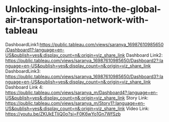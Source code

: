# Unlocking-insights-into-the-global-air-transportation-network-with-tableau
DashboardLink1:https://public.tableau.com/views/saranya_16987610985650/Dashboard1?:language=en-US&publish=yes&:display_count=n&:origin=viz_share_link
Dashboard Link2: https://public.tableau.com/views/saranya_16987610985650/Dashboard2?:language=en-US&publish=yes&:display_count=n&:origin=viz_share_link
DashboardLink3: https://public.tableau.com/views/saranya_16987610985650/Dashboard3?:language=en-US&publish=yes&:display_count=n&:origin=viz_share_link
Dashboard Link 4: https://public.tableau.com/views/saranya_m/Dashboard4?:language=en-US&publish=yes&:display_count=n&:origin=viz_share_link
Story Link: https://public.tableau.com/views/saranya_m/Story1?:language=en-US&publish=yes&:display_count=n&:origin=viz_share_link
Video Link: https://youtu.be/ZKUkETliQ0o?si=F0K6wYo1Gn7WfSzb
